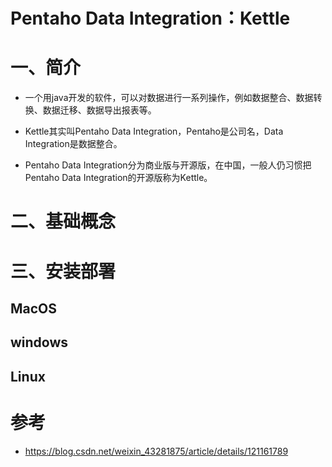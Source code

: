 # Pentaho Data Integration：Kettle

# 一、简介

- 一个用java开发的软件，可以对数据进行一系列操作，例如数据整合、数据转换、数据迁移、数据导出报表等。

- Kettle其实叫Pentaho Data Integration，Pentaho是公司名，Data Integration是数据整合。

- Pentaho Data Integration分为商业版与开源版，在中国，一般人仍习惯把Pentaho Data Integration的开源版称为Kettle。

# 二、基础概念



# 三、安装部署

## MacOS



## windows



## Linux

# 参考

- https://blog.csdn.net/weixin_43281875/article/details/121161789